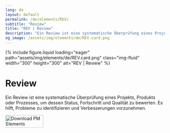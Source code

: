 ```yaml
---
lang: de
layout: default
permalink: /de/elements/REV/
subtitle: "Review"
title: "REV | Review"
description: "Ein Review ist eine systematische Überprüfung eines Projekts, Produkts oder Prozesses, um dessen Status, Fortschritt und Qualität zu bewerten. Es hilft, Probleme zu identifizieren und Verbesserungen vorzunehmen."
og_image: /assets/img/elements/de/REV.card.png
---
```


{% include figure.liquid loading="eager" path="assets/img/elements/de/REV.card.png" class="img-fluid" width="300" height="300" alt="REV | Review" %}

# Review

Ein Review ist eine systematische Überprüfung eines Projekts, Produkts oder Prozesses, um dessen Status, Fortschritt und Qualität zu bewerten. Es hilft, Probleme zu identifizieren und Verbesserungen vorzunehmen.

<a href="https://apps.apple.com/app/apple-store/id6738084498?pt=127441684&ct=website&mt=8">
  <img src="{{ "assets/img/en/appstore.png" | relative_url }}" width="120" height="40" alt="Download PM Elements">
</a>
